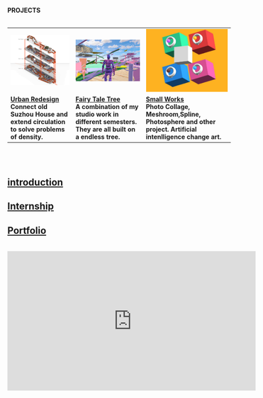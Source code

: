 <strong>PROJECTS<strong> <br>
  <br>
<table>
<td><a href="https://dongzhsarry.github.io/Sarry/suzhou">
         <img alt="1" src="https://github.com/dongzhSarry/Sarry/blob/gh-pages/files/suzhou.jpg?raw=true" width="620"></a>
      </td>
    <td><a href="https://dongzhsarry.github.io/Sarry/fairytree">
         <img alt="2" src="https://github.com/dongzhSarry/Sarry/blob/gh-pages/files/fairytree.jpg?raw=true" width="400"></a>
      </td>
    <td><a href="https://dongzhsarry.github.io/Sarry/spline">
         <img alt="3" src="https://github.com/dongzhSarry/Sarry/blob/gh-pages/files/spline.jpg?raw=true" width="300"></a>
      </tr>
  <tr> <td><strong><a href="(https://dongzhsarry.github.io/Sarry/suzhou">Urban Redesign</a></strong>  <br/>Connect old Suzhou House and extend circulation to solve problems of density.</b></td>
    <td><strong><a href="(https://dongzhsarry.github.io/Sarry/fairytree">Fairy Tale Tree</a></strong><br/>A combination of my studio work in different semesters. They are all built on a endless tree.</b></td>
    <td><strong><a href="https://dongzhsarry.github.io/Sarry/spline">Small Works</a></strong><br/>    
Photo Collage, Meshroom,Spline, Photosphere and other project. Artificial intenlligence  change art.</b></td> 
</tr>
</table>
<br>
<br>

## <strong>[introduction](https://dongzhsarry.github.io/Sarry/me)<strong>


## <strong>[Internship](https://dongzhsarry.github.io/Sarry/internship)<strong>
  

## <strong>[Portfolio](https://dongzhsarry.github.io/Sarry/portfolio)<strong>
  
<br>
<iframe width="560" height="315" src="https://www.youtube.com/embed/aF9cKedBpz4" title="YouTube video player" frameborder="0" allow="accelerometer; autoplay; clipboard-write; encrypted-media; gyroscope; picture-in-picture" allowfullscreen></iframe>
  

  
